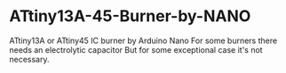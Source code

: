 # ATtiny13A-45-Burner-by-NANO
ATtiny13A or ATtiny45 IC burner by Arduino Nano
For some burners there needs an electrolytic capacitor
But for some exceptional case it's not necessary.
